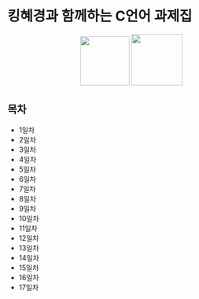 # 킹혜경과 함께하는 C언어 과제집

<p align="center">
    <img width="100" src="https://img.shields.io/badge/Language-C-EFC050?style=flat"/>
    <img width="104" src="https://img.shields.io/badge/Class-정혜경-EFC050?style=flat"/>
</p>

## 목차

- 1일차
- 2일차
- 3일차
- 4일차
- 5일차
- 6일차
- 7일차
- 8일차
- 9일차
- 10일차
- 11일차
- 12일차
- 13일차
- 14일차
- 15일차
- 16일차
- 17일차
